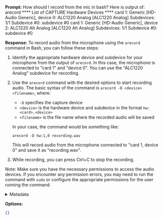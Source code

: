 **Prompt:**
How should I record from the mic in bash? Here is output of: arecord
**** List of CAPTURE Hardware Devices ****
card 1: Generic [HD-Audio Generic], device 0: ALC1220 Analog [ALC1220 Analog]
  Subdevices: 1/1
  Subdevice #0: subdevice #0
card 1: Generic [HD-Audio Generic], device 2: ALC1220 Alt Analog [ALC1220 Alt Analog]
  Subdevices: 1/1
  Subdevice #0: subdevice #0

**Response:**
To record audio from the microphone using the `arecord` command in Bash, you can follow these steps:

1. Identify the appropriate hardware device and subdevice for your microphone from the output of `arecord`.
   In this case, the microphone is connected to "card 1" and "device 0". You can use the "ALC1220 Analog" subdevice for recording.

2. Use the `arecord` command with the desired options to start recording audio.
   The basic syntax of the command is `arecord -D <device> <filename>`, where:
   - `-D` specifies the capture device
   - `<device>` is the hardware device and subdevice in the format `hw:<card>,<device>`
   - `<filename>` is the file name where the recorded audio will be saved

   In your case, the command would be something like:
   ```
   arecord -D hw:1,0 recording.wav
   ```
   This will record audio from the microphone connected to "card 1, device 0" and save it as "recording.wav".

3. While recording, you can press Ctrl+C to stop the recording.

Note: Make sure you have the necessary permissions to access the audio devices. If you encounter any permission errors, you may need to run the command with `sudo` or configure the appropriate permissions for the user running the command.

<details><summary>Metadata</summary>

- Duration: 9097 ms
- Datetime: 2023-07-13T17:15:16.395560
- Model: gpt-3.5-turbo-0613

</details>

**Options:**
```json
{}
```

